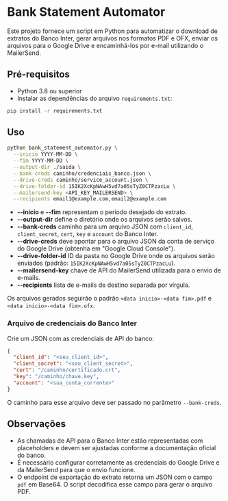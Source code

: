 # Bank Statement Automator

Este projeto fornece um script em Python para automatizar o download de extratos do Banco Inter, gerar arquivos nos formatos PDF e OFX, enviar os arquivos para o Google Drive e encaminhá-los por e-mail utilizando o MailerSend.

## Pré-requisitos

- Python 3.8 ou superior
- Instalar as dependências do arquivo `requirements.txt`:

```bash
pip install -r requirements.txt
```

## Uso

```bash
python bank_statement_automator.py \
  --inicio YYYY-MM-DD \
  --fim YYYY-MM-DD \
  --output-dir ./saida \
  --bank-creds caminho/credenciais_banco.json \
  --drive-creds caminho/service_account.json \
  --drive-folder-id 15IK2XcKpNAwH5vd7a05sTyZ0CTPzacLu \
  --mailersend-key <API_KEY_MAILERSEND> \
  --recipients email1@example.com,email2@example.com
```

- **--inicio** e **--fim** representam o período desejado do extrato.
- **--output-dir** define o diretório onde os arquivos serão salvos.
- **--bank-creds** caminho para um arquivo JSON com `client_id`, `client_secret`,
  `cert`, `key` e `account` do Banco Inter.
- **--drive-creds** deve apontar para o arquivo JSON da conta de serviço do
  Google Drive (obtenha em "Google Cloud Console").
- **--drive-folder-id** ID da pasta no Google Drive onde os arquivos serão enviados
  (padrão: `15IK2XcKpNAwH5vd7a05sTyZ0CTPzacLu`).
- **--mailersend-key** chave de API do MailerSend utilizada para o envio de e-mails.
- **--recipients** lista de e-mails de destino separada por vírgula.

Os arquivos gerados seguirão o padrão `<data inicio>-<data fim>.pdf` e `<data inicio>-<data fim>.ofx`.

### Arquivo de credenciais do Banco Inter

Crie um JSON com as credenciais de API do banco:

```json
{
  "client_id": "<seu_client_id>",
  "client_secret": "<seu_client_secret>",
  "cert": "/caminho/certificado.crt",
  "key": "/caminho/chave.key",
  "account": "<sua_conta_corrente>"
}
```

O caminho para esse arquivo deve ser passado no parâmetro `--bank-creds`.

## Observações

- As chamadas de API para o Banco Inter estão representadas com placeholders e devem ser ajustadas conforme a documentação oficial do banco.
- É necessário configurar corretamente as credenciais do Google Drive e da MailerSend para que o envio funcione.
- O endpoint de exportação do extrato retorna um JSON com o campo `pdf` em
  Base64. O script decodifica esse campo para gerar o arquivo PDF.
